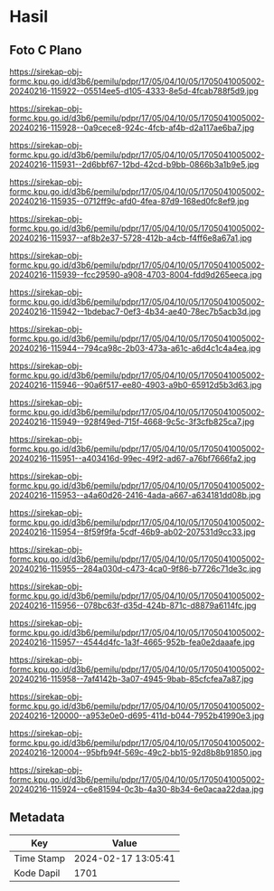 # Hasil

## Foto C Plano

https://sirekap-obj-formc.kpu.go.id/d3b6/pemilu/pdpr/17/05/04/10/05/1705041005002-20240216-115922--05514ee5-d105-4333-8e5d-4fcab788f5d9.jpg

https://sirekap-obj-formc.kpu.go.id/d3b6/pemilu/pdpr/17/05/04/10/05/1705041005002-20240216-115928--0a9cece8-924c-4fcb-af4b-d2a117ae6ba7.jpg

https://sirekap-obj-formc.kpu.go.id/d3b6/pemilu/pdpr/17/05/04/10/05/1705041005002-20240216-115931--2d6bbf67-12bd-42cd-b9bb-0866b3a1b9e5.jpg

https://sirekap-obj-formc.kpu.go.id/d3b6/pemilu/pdpr/17/05/04/10/05/1705041005002-20240216-115935--0712ff9c-afd0-4fea-87d9-168ed0fc8ef9.jpg

https://sirekap-obj-formc.kpu.go.id/d3b6/pemilu/pdpr/17/05/04/10/05/1705041005002-20240216-115937--af8b2e37-5728-412b-a4cb-f4ff6e8a67a1.jpg

https://sirekap-obj-formc.kpu.go.id/d3b6/pemilu/pdpr/17/05/04/10/05/1705041005002-20240216-115939--fcc29590-a908-4703-8004-fdd9d265eeca.jpg

https://sirekap-obj-formc.kpu.go.id/d3b6/pemilu/pdpr/17/05/04/10/05/1705041005002-20240216-115942--1bdebac7-0ef3-4b34-ae40-78ec7b5acb3d.jpg

https://sirekap-obj-formc.kpu.go.id/d3b6/pemilu/pdpr/17/05/04/10/05/1705041005002-20240216-115944--794ca98c-2b03-473a-a61c-a6d4c1c4a4ea.jpg

https://sirekap-obj-formc.kpu.go.id/d3b6/pemilu/pdpr/17/05/04/10/05/1705041005002-20240216-115946--90a6f517-ee80-4903-a9b0-65912d5b3d63.jpg

https://sirekap-obj-formc.kpu.go.id/d3b6/pemilu/pdpr/17/05/04/10/05/1705041005002-20240216-115949--928f49ed-715f-4668-9c5c-3f3cfb825ca7.jpg

https://sirekap-obj-formc.kpu.go.id/d3b6/pemilu/pdpr/17/05/04/10/05/1705041005002-20240216-115951--a403416d-99ec-49f2-ad67-a76bf7666fa2.jpg

https://sirekap-obj-formc.kpu.go.id/d3b6/pemilu/pdpr/17/05/04/10/05/1705041005002-20240216-115953--a4a60d26-2416-4ada-a667-a634181dd08b.jpg

https://sirekap-obj-formc.kpu.go.id/d3b6/pemilu/pdpr/17/05/04/10/05/1705041005002-20240216-115954--8f59f9fa-5cdf-46b9-ab02-207531d9cc33.jpg

https://sirekap-obj-formc.kpu.go.id/d3b6/pemilu/pdpr/17/05/04/10/05/1705041005002-20240216-115955--284a030d-c473-4ca0-9f86-b7726c71de3c.jpg

https://sirekap-obj-formc.kpu.go.id/d3b6/pemilu/pdpr/17/05/04/10/05/1705041005002-20240216-115956--078bc63f-d35d-424b-871c-d8879a6114fc.jpg

https://sirekap-obj-formc.kpu.go.id/d3b6/pemilu/pdpr/17/05/04/10/05/1705041005002-20240216-115957--4544d4fc-1a3f-4665-952b-fea0e2daaafe.jpg

https://sirekap-obj-formc.kpu.go.id/d3b6/pemilu/pdpr/17/05/04/10/05/1705041005002-20240216-115958--7af4142b-3a07-4945-9bab-85cfcfea7a87.jpg

https://sirekap-obj-formc.kpu.go.id/d3b6/pemilu/pdpr/17/05/04/10/05/1705041005002-20240216-120000--a953e0e0-d695-411d-b044-7952b41990e3.jpg

https://sirekap-obj-formc.kpu.go.id/d3b6/pemilu/pdpr/17/05/04/10/05/1705041005002-20240216-120004--95bfb94f-569c-49c2-bb15-92d8b8b91850.jpg

https://sirekap-obj-formc.kpu.go.id/d3b6/pemilu/pdpr/17/05/04/10/05/1705041005002-20240216-115924--c6e81594-0c3b-4a30-8b34-6e0acaa22daa.jpg


## Metadata

| Key        | Value               |
| ---------- | ------------------- |
| Time Stamp | 2024-02-17 13:05:41 |
| Kode Dapil | 1701                |



